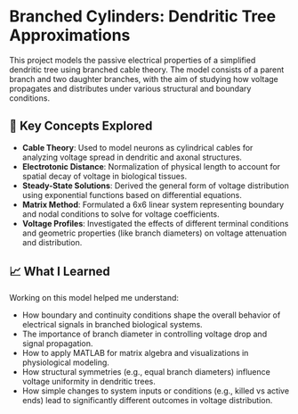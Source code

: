 # Branched Cylinders: Dendritic Tree Approximations

This project models the passive electrical properties of a simplified dendritic tree using branched cable theory. The model consists of a parent branch and two daughter branches, with the aim of studying how voltage propagates and distributes under various structural and boundary conditions.

## 🧠 Key Concepts Explored

- **Cable Theory**: Used to model neurons as cylindrical cables for analyzing voltage spread in dendritic and axonal structures.
- **Electrotonic Distance**: Normalization of physical length to account for spatial decay of voltage in biological tissues.
- **Steady-State Solutions**: Derived the general form of voltage distribution using exponential functions based on differential equations.
- **Matrix Method**: Formulated a 6x6 linear system representing boundary and nodal conditions to solve for voltage coefficients.
- **Voltage Profiles**: Investigated the effects of different terminal conditions and geometric properties (like branch diameters) on voltage attenuation and distribution.

## 📈 What I Learned

Working on this model helped me understand:

- How boundary and continuity conditions shape the overall behavior of electrical signals in branched biological systems.
- The importance of branch diameter in controlling voltage drop and signal propagation.
- How to apply MATLAB for matrix algebra and visualizations in physiological modeling.
- How structural symmetries (e.g., equal branch diameters) influence voltage uniformity in dendritic trees.
- How simple changes to system inputs or conditions (e.g., killed vs active ends) lead to significantly different outcomes in voltage distribution.






